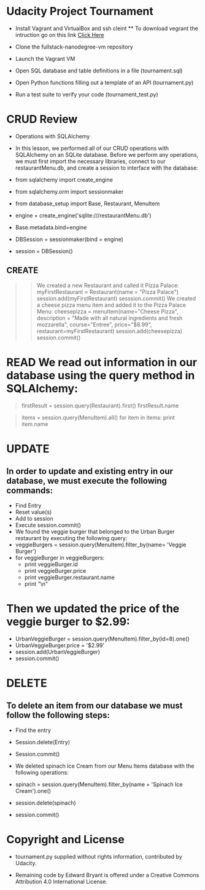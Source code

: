 # Udacity Project Tournament
- Install Vagrant and VirtualBox and ssh cleint
  ** To download vegrant the intruction go on this link [Click Here](https://www.sitepoint.com/getting-started-vagrant-windows/)

- Clone the fullstack-nanodegree-vm repository
- Launch the Vagrant VM
- Open SQL database and table definitions in a file (tournament.sql)
- Open Python functions filling out a template of an API (tournament.py)
- Run a test suite to verify your code (tournament_test.py) 
# CRUD Review
- Operations with SQLAlchemy
- In this lesson, we performed all of our CRUD operations with SQLAlchemy on an SQLite database. Before we perform any operations, we must first import the necessary libraries, connect to our restaurantMenu.db, and create a session to interface with the database:

- from sqlalchemy import create_engine
- from sqlalchemy.orm import sessionmaker
- from database_setup import Base, Restaurant, MenuItem

- engine = create_engine('sqlite:///restaurantMenu.db')
- Base.metadata.bind=engine
- DBSession = sessionmaker(bind = engine)
- session = DBSession()

## CREATE
>> We created a new Restaurant and called it Pizza Palace:
>> myFirstRestaurant = Restaurant(name = "Pizza Palace")
>> session.add(myFirstRestaurant)
>> sesssion.commit()
>> We created a cheese pizza menu item and added it to the Pizza Palace Menu:
>> cheesepizza = menuItem(name="Cheese Pizza", description = "Made with all natural ingredients and fresh mozzarella", course="Entree", price="$8.99", restaurant=myFirstRestaurant)
>> session.add(cheesepizza)
>> session.commit()

# READ We read out information in our database using the query method in SQLAlchemy:

> firstResult = session.query(Restaurant).first()
> firstResult.name

> items = session.query(MenuItem).all()
> for item in items:
  >  print item.name
    
# UPDATE
## In order to update and existing entry in our database, we must execute the following commands:

- Find Entry
- Reset value(s)
- Add to session
- Execute session.commit()
- We found the veggie burger that belonged to the Urban Burger restaurant by executing the following query:
- veggieBurgers = session.query(MenuItem).filter_by(name= 'Veggie Burger')
- for veggieBurger in veggieBurgers:
    - print veggieBurger.id
    - print veggieBurger.price
    - print veggieBurger.restaurant.name
    - print "\n"
    
# Then we updated the price of the veggie burger to $2.99:

- UrbanVeggieBurger = session.query(MenuItem).filter_by(id=8).one()
- UrbanVeggieBurger.price = '$2.99'
- session.add(UrbanVeggieBurger)
- session.commit() 

# DELETE

## To delete an item from our database we must follow the following steps:

- Find the entry
- Session.delete(Entry)
- Session.commit()
- We deleted spinach Ice Cream from our Menu Items database with the following operations:

- spinach = session.query(MenuItem).filter_by(name = 'Spinach Ice Cream').one()
- session.delete(spinach)
- session.commit() 

# Copyright and License

- tournament.py supplied without rights information, contributed by Udacity.

- Remaining code by Edward Bryant is offered under a Creative Commons Attribution 4.0 International License.
